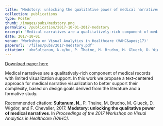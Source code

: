 ```yaml
---
title: "Medstory: unlocking the qualitative power of medical narratives"
collection: publications
type: Poster
thumb: /images/pubs/medstory.png
permalink: /publication/2017-10-01-2017-medstory
excerpt: 'Medical narratives are a qualitatively-rich component of medical records with limited visualization support. In this work we propose a text-centered approach for medical narrative visualization to better support their complexity, based on design goals derived from the literature and a formative study. '
date: 2017-10-01
venue: 'Workshop on Visual Analytics in Healthcare (VAHC&apos;17)'
paperurl: '/files/pubs/2017-medstory.pdf'
citation: '<b>Sultanum, N.</b>, P. Thaine, M. Brudno, M. Glueck, D. Wigdor, and F. Chevalier, 2017. <b>Medstory: unlocking the qualitative power of medical narratives</b>. In <i>Proceedings of the 2017 Workshop on Visual Analytics in Healthcare (VAHC)</i>.'
---
```


<a href='/files/pubs/2017-medstory.pdf'>Download paper here</a>

Medical narratives are a qualitatively-rich component of medical records with limited visualization support. In this work we propose a text-centered approach for medical narrative visualization to better support their complexity, based on design goals derived from the literature and a formative study. 

Recommended citation: <b>Sultanum, N.</b>, P. Thaine, M. Brudno, M. Glueck, D. Wigdor, and F. Chevalier, 2017. <b>Medstory: unlocking the qualitative power of medical narratives</b>. In <i>Proceedings of the 2017 Workshop on Visual Analytics in Healthcare (VAHC)</i>.